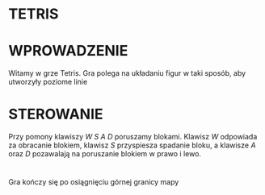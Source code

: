 # TETRIS

# WPROWADZENIE

Witamy w grze Tetris. Gra polega na układaniu figur w taki sposób, aby utworzyły poziome linie

# STEROWANIE

Przy pomony klawiszy *W* *S* *A* *D* poruszamy blokami. Klawisz *W* odpowiada za obracanie blokiem, klawisz *S* przyspiesza spadanie bloku, a klawisze *A* oraz *D* pozawalają na poruszanie blokiem w prawo i lewo.

#
Gra kończy się po osiągnięciu górnej granicy mapy

